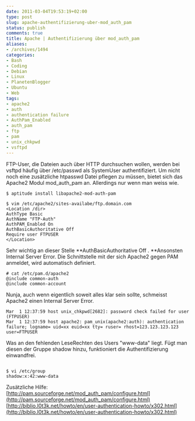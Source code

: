 ```yaml
---
date: 2011-03-04T19:53:19+02:00
type: post
slug: apache-authentifizierung-uber-mod_auth_pam
status: publish
comments: true
title: Apache | Authentifizierung über mod_auth_pam
aliases:
- /archives/1494
categories:
- Bash
- Coding
- Debian
- Linux
- PlanetenBlogger
- Ubuntu
- Web
tags:
- apache2
- auth
- authentication failure
- AuthPam_Enabled
- auth_pam
- ftp
- pam
- unix_chkpwd
- vsftpd
---
```


FTP-User, die Dateien auch über HTTP durchsuchen wollen, werden bei vsftpd häufig über /etc/passwd als SystemUser authentifiziert. Um nicht noch eine zusätzliche htpasswd Datei pflegen zu müssen, bietet sich das Apache2 Modul mod_auth_pam an. Allerdings nur wenn man weiss wie.

```
$ aptitude install libapache2-mod-auth-pam
```


```
$ vim /etc/apache2/sites-availabe/ftp.domain.com
<Location /dir>
AuthType Basic
AuthName "FTP-Auth"
AuthPAM_Enabled On
AuthBasicAuthoritative Off
Require user FTPUSER
</Location>
```


Sehr wichtig an dieser Stelle **AuthBasicAuthoritative Off . **Ansonsten Internal Server Error. Die Schnittstelle mit der sich Apache2 gegen PAM anmeldet, wird automatisch definiert.

```
# cat /etc/pam.d/apache2
@include common-auth
@include common-account
```


Nunja, auch wenn eigentlich soweit alles klar sein sollte, schmeisst Apache2 einen Internal Server Error.

```
Mar  1 12:37:59 host unix_chkpwd[2682]: password check failed for user (FTPUSER)
Mar  1 12:37:59 host apache2: pam_unix(apache2:auth): authentication  failure; logname= uid=xx euid=xx tty= ruser= rhost=123.123.123.123   user=FTPUSER
```


Was an den fehlenden LeseRechten des Users "www-data" liegt. Fügt man diesen der Gruppe shadow hinzu, funktioniert die Authentifizierung einwandfrei.

```

$ vi /etc/group
shadow:x:42:www-data
```


Zusätzliche Hilfe:
[http://pam.sourceforge.net/mod_auth_pam/configure.html](http://pam.sourceforge.net/mod_auth_pam/configure.html)
[http://biblio.l0t3k.net/howto/en/user-authentication-howto/x302.html](http://biblio.l0t3k.net/howto/en/user-authentication-howto/x302.html)

